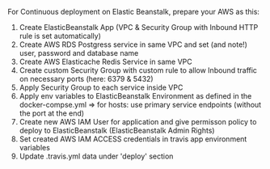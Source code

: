 For Continuous deployment on Elastic Beanstalk, prepare your AWS as this:

1. Create ElasticBeanstalk App (VPC & Security Group with Inbound HTTP rule is set automatically)
2. Create AWS RDS Postgress service in same VPC and set (and note!) user, password and database name
3. Create AWS Elasticache Redis Service in same VPC
4. Create custom Security Group with custom rule to allow Inbound traffic on necessary ports (here: 6379 & 5432)
5. Apply Security Group to each service inside VPC
6. Apply env variables to ElasticBeanstalk Environment as defined in the docker-compse.yml => for hosts: use primary service endpoints (without the port at the end)
7. Create new AWS IAM User for application and give permisson policy to deploy to ElasticBeanstalk (ElasticBeanstalk Admin Rights)
8. Set created AWS IAM ACCESS credentials in travis app environment variables
9. Update .travis.yml data under 'deploy' section
